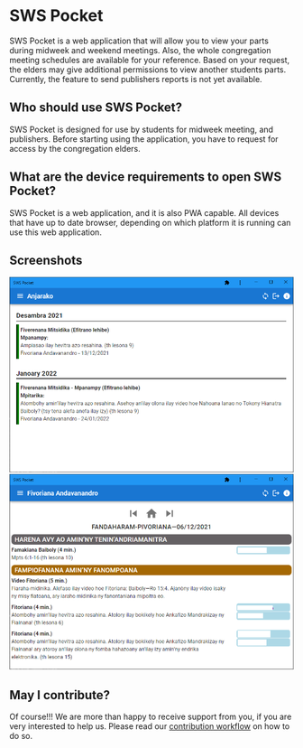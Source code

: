 # SWS Pocket

SWS Pocket is a web application that will allow you to view your parts during midweek and weekend meetings. Also, the whole congregation meeting schedules are available for your reference. Based on your request, the elders may give additional permissions to view another students parts. Currently, the feature to send publishers reports is not yet available.

## Who should use SWS Pocket?

SWS Pocket is designed for use by students for midweek meeting, and publishers. Before starting using the application, you have to request for access by the congregation elders.

## What are the device requirements to open SWS Pocket?

SWS Pocket is a web application, and it is also PWA capable. All devices that have up to date browser, depending on which platform it is running can use this web application.

## Screenshots

![SWS Home Page](https://github.com/sws2apps/sws-pocket/blob/main/img/sws-pocket-home.png "SWS Home Page")
![SWS Schedule Page](https://github.com/sws2apps/sws-pocket/blob/main/img/sws-pocket-schedule.png "SWS Schedule Page")

## May I contribute?

Of course!!! We are more than happy to receive support from you, if you are very interested to help us. Please read our [contribution workflow](https://github.com/sws2apps/sws-pocket/blob/main/CONTRIBUTING.md) on how to do so.
